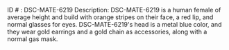 ID # : DSC-MATE-6219
Description: DSC-MATE-6219 is a human female of average height and build with orange stripes on their face, a red lip, and normal glasses for eyes. DSC-MATE-6219's head is a metal blue color, and they wear gold earrings and a gold chain as accessories, along with a normal gas mask.